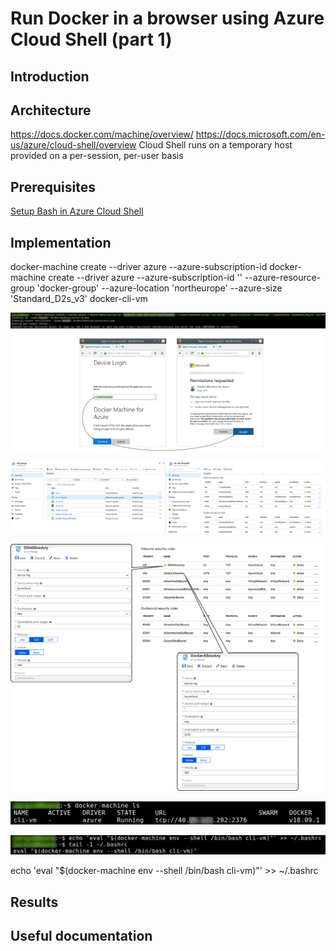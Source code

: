 # Run Docker in a browser using Azure Cloud Shell (part 1)

## Introduction

## Architecture
https://docs.docker.com/machine/overview/
https://docs.microsoft.com/en-us/azure/cloud-shell/overview
Cloud Shell runs on a temporary host provided on a per-session, per-user basis
## Prerequisites
[Setup Bash in Azure Cloud Shell](https://docs.microsoft.com/en-us/azure/cloud-shell/quickstart)
## Implementation

docker-machine create --driver azure --azure-subscription-id <subs-id> <machine-name>
docker-machine create --driver azure --azure-subscription-id '<subs-id>' --azure-resource-group 'docker-group' --azure-location 'northeurope' --azure-size 'Standard_D2s_v3' docker-cli-vm

![](/images/docker-azure-cli/docker_machine_create.png)

![](/images/docker-azure-cli/docker_vm_nsg.png)

![](/images/docker-azure-cli/docker_vm_nsg_new.png)

![](/images/docker-azure-cli/get_docker_machine_list.png)

![](/images/docker-azure-cli/docker_machine_env_startup.png)


echo 'eval "$(docker-machine env --shell /bin/bash cli-vm)"' >> ~/.bashrc

## Results

## Useful documentation


